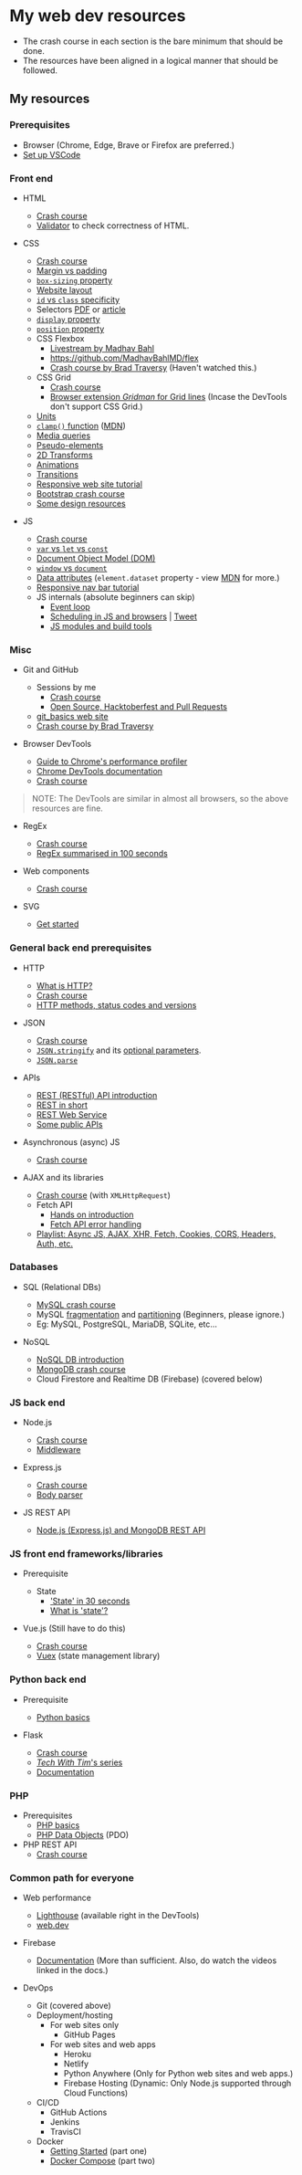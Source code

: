 # My web dev resources

- The crash course in each section is the bare minimum that should be done.
- The resources have been aligned in a logical manner that should be followed.

## My resources

### Prerequisites

- Browser (Chrome, Edge, Brave or Firefox are preferred.)
- [Set up VSCode](https://www.youtube.com/watch?v=fnPhJHN0jTE)

### Front end

- HTML
   - [Crash course](https://www.youtube.com/watch?v=UB1O30fR-EE)
   - [Validator](https://validator.w3.org/) to check correctness of HTML.

- CSS
   - [Crash course](https://www.youtube.com/watch?v=yfoY53QXEnI)
   - [Margin vs padding](https://www.differencebetween.com/difference-between-margin-and-vs-padding/)
   - [`box-sizing` property](https://www.w3schools.com/css/css3_box-sizing.asp)
   - [Website layout](https://www.w3schools.com/css/css_website_layout.asp)
   - [`id` vs `class` specificity](https://css-tricks.com/the-difference-between-id-and-class/#comment-27579)
   - Selectors [PDF](https://webdevsimplified.com/specificity-cheat-sheet.html) or [article](https://developer.mozilla.org/en-US/docs/Web/CSS/CSS_Selectors)
   - [`display` property](https://alligator.io/css/display-inline-vs-inline-block/)
   - [`position` property](https://www.w3schools.com/Css/css_positioning.asp)
   - CSS Flexbox
      - [Livestream by Madhav Bahl](https://www.youtube.com/watch?v=LKmsQCUb0oE)
      - https://github.com/MadhavBahlMD/flex
      - [Crash course by Brad Traversy](https://www.youtube.com/watch?v=JJSoEo8JSnc) (Haven't watched this.)
   - CSS Grid
      - [Crash course](https://www.youtube.com/watch?v=EFafSYg-PkI)
      - [Browser extension *Gridman* for Grid lines](https://chrome.google.com/webstore/detail/gridman-css-grid-inspecto/cmplbmppmfboedgkkelpkfgaakabpicn) (Incase the DevTools don't support CSS Grid.)
   - [Units](https://www.w3schools.com/CSSref/css_units.asp)
   - [`clamp()` function](https://blog.webdevsimplified.com/2020-11/css-clamp/) ([MDN](https://developer.mozilla.org/en-US/docs/Web/CSS/clamp()))
   - [Media queries](https://www.w3schools.com/css/css3_mediaqueries.asp)
   - [Pseudo-elements](https://developer.mozilla.org/en-US/docs/Web/CSS/Pseudo-elements)
   - [2D Transforms](https://www.w3schools.com/Css/css3_2dtransforms.asp)
   - [Animations](https://www.w3schools.com/css/css3_animations.asp)
   - [Transitions](https://www.w3schools.com/css/css3_transitions.asp)
   - [Responsive web site tutorial](https://www.youtube.com/watch?v=ZeDP-rzOnAA&list=WL&index=155&t=0s)
   - [Bootstrap crash course](https://www.youtube.com/watch?v=5GcQtLDGXy8)
   - [Some design resources](https://github.com/bradtraversy/design-resources-for-developers)

- JS
   - [Crash course](https://www.youtube.com/watch?v=hdI2bqOjy3c)
   - [`var` vs `let` vs `const`](https://blog.webdevsimplified.com/2020-01/var-vs-let-vs-const/)
   - [Document Object Model (DOM)](https://medium.com/@EdidiongAsikpo/getting-started-with-the-dom-d27907f17be0)
   - [`window` vs `document`](https://stackoverflow.com/questions/9895202/what-is-the-difference-between-window-screen-and-document-in-javascript)
   - [Data attributes](https://blog.webdevsimplified.com/2020-10/javascript-data-attributes/) (`element.dataset` property - view [MDN](https://developer.mozilla.org/en-US/docs/Web/API/HTMLOrForeignElement/dataset) for more.)
   - [Responsive nav bar tutorial](https://www.youtube.com/watch?v=gXkqy0b4M5g)
   - JS internals (absolute beginners can skip)
      - [Event loop](https://www.youtube.com/watch?v=8aGhZQkoFbQ&feature=youtu.be)
      - [Scheduling in JS and browsers](https://www.youtube.com/watch?v=z96oKTUSQjE) | [Tweet](https://twitter.com/reactify_in/status/1309843620179054592)
      - [JS modules and build tools](https://www.youtube.com/watch?v=U4ja6HeBm6s&feature=youtu.be)

### Misc

- Git and GitHub
   - Sessions by me
      - [Crash course](https://www.youtube.com/watch?v=HF12-91iazM)
      - [Open Source, Hacktoberfest and Pull Requests](https://www.youtube.com/watch?v=uJdFNksgKJA)
   - [git_basics web site](https://harshkapadia2.github.io/git_basics/)
   - [Crash course by Brad Traversy](https://www.youtube.com/watch?v=SWYqp7iY_Tc)

- Browser DevTools
   - [Guide to Chrome's performance profiler](https://www.youtube.com/watch?v=KWM5wxlDuis)
   - [Chrome DevTools documentation](https://developers.google.com/web/tools/chrome-devtools/)
   - [Crash course](https://www.youtube.com/watch?v=x4q86IjJFag)

> NOTE: The DevTools are similar in almost all browsers, so the above resources are fine.

- RegEx
   - [Crash course](https://www.youtube.com/watch?v=rhzKDrUiJVk)
   - [RegEx summarised in 100 seconds](https://www.youtube.com/watch?v=sXQxhojSdZM)

- Web components
   - [Crash course](https://www.youtube.com/watch?v=PCWaFLy3VUo)

- SVG
   - [Get started](https://webdesign.tutsplus.com/tutorials/how-to-hand-code-svg--cms-30368)

### General back end prerequisites

- HTTP
   - [What is HTTP?](https://www.youtube.com/watch?v=0OrmKCB0UrQ)
   - [Crash course](https://www.youtube.com/watch?v=iYM2zFP3Zn0)
   - [HTTP methods, status codes and versions](https://gist.github.com/HarshKapadia2/8068274d30d98ed3bd1c1ba6bd13b798)

- JSON
   - [Crash course](https://www.youtube.com/watch?v=iiADhChRriM)
   - [`JSON.stringify`](https://developer.mozilla.org/en-US/docs/Web/JavaScript/Reference/Global_Objects/JSON/stringify) and its [optional parameters](https://www.youtube.com/watch?v=0k4NwimfszA).
   - [`JSON.parse`](https://developer.mozilla.org/en-US/docs/Web/JavaScript/Reference/Global_Objects/JSON/parse)

- APIs
   - [REST (RESTful) API introduction](https://www.youtube.com/watch?v=Q-BpqyOT3a8)
   - [REST in short](https://www.youtube.com/watch?v=6sUbt-Qp6Pg)
   - [REST Web Service](https://www.youtube.com/watch?v=lyxJQWUymV4&list=PLhW3qG5bs-L9E2KV6vVdB-YTk-sRxmRAB&index=5)
   - [Some public APIs](https://github.com/public-apis/public-apis)

- Asynchronous (async) JS
   - [Crash course](https://www.youtube.com/watch?v=_8gHHBlbziw)

- AJAX and its libraries
   - [Crash course](https://www.youtube.com/watch?v=82hnvUYY6QA) (with `XMLHttpRequest`)
   - Fetch API
      - [Hands on introduction](https://www.youtube.com/watch?v=Oive66jrwBs)
      - [Fetch API error handling](https://www.youtube.com/watch?v=cuEtnrL9-H0)
   - [Playlist: Async JS, AJAX, XHR, Fetch, Cookies, CORS, Headers, Auth, etc.](https://www.youtube.com/watch?v=7EKebb4VUYQ&list=PLyuRouwmQCjkWu63mHksI9EA4fN-vwGs7&index=1)

### Databases

- SQL (Relational DBs)
   - [MySQL crash course](https://www.youtube.com/watch?v=HXV3zeQKqGY)
   - MySQL [fragmentation](https://www.youtube.com/watch?v=sICmP7bJrvo) and [partitioning](https://www.youtube.com/watch?v=iUjoPB27-iA) (Beginners, please ignore.)
   - Eg: MySQL, PostgreSQL, MariaDB, SQLite, etc...

- NoSQL
   - [NoSQL DB introduction](https://www.youtube.com/watch?v=uD3p_rZPBUQ)
   - [MongoDB crash course](https://www.youtube.com/watch?v=-56x56UppqQ)
   - Cloud Firestore and Realtime DB (Firebase) (covered below)

### JS back end

- Node.js
   - [Crash course](https://www.youtube.com/watch?v=fBNz5xF-Kx4)
   - [Middleware](https://thenextbigwriter.tech/middlewares-in-express-js-ck8d87su900w3xes1ny80u28q)
   
- Express.js
   - [Crash course](https://www.youtube.com/watch?v=L72fhGm1tfE)
   - [Body parser](https://stackoverflow.com/a/43626891/11958552)

- JS REST API
   - [Node.js (Express.js) and MongoDB REST API](https://www.youtube.com/watch?v=vjf774RKrLc)

### JS front end frameworks/libraries

- Prerequisite
   - State
      - ['State' in 30 seconds](https://twitter.com/technoidic_ash/status/1305638862631260160?s=19)
      - [What is 'state'?](https://egghead.io/articles/what-is-state-why-do-i-need-to-manage-it)
   
- Vue.js (Still have to do this)
   - [Crash course](https://www.youtube.com/watch?v=Wy9q22isx3U)
   - [Vuex](https://www.youtube.com/watch?v=5lVQgZzLMHc) (state management library)

### Python back end

- Prerequisite
   - [Python basics](https://www.youtube.com/watch?v=JJmcL1N2KQs)
   
- Flask
   - [Crash course](https://www.youtube.com/watch?v=Z1RJmh_OqeA)
   - [*Tech With Tim*'s series](https://www.youtube.com/watch?v=mqhxxeeTbu0&list=PLzMcBGfZo4-n4vJJybUVV3Un_NFS5EOgX)
   - [Documentation](https://flask.palletsprojects.com/en/1.1.x/)

### PHP

- Prerequisites
   - [PHP basics](https://www.youtube.com/watch?v=oJbfyzaA2QA&list=PLillGF-Rfqbap2IB6ZS4BBBcYPagAjpjn&index=1)
   - [PHP Data Objects](https://www.youtube.com/watch?v=kEW6f7Pilc4) (PDO)
- PHP REST API
   - [Crash course](https://www.youtube.com/watch?v=OEWXbpUMODk&list=PLillGF-RfqbZ3_Xr8do7Q2R752xYrDRAo&index=1)

### Common path for everyone

- Web performance
   - [Lighthouse](https://developers.google.com/web/tools/lighthouse/) (available right in the DevTools)
   - [web.dev](https://web.dev/)

- Firebase
   - [Documentation](https://firebase.google.com/docs) (More than sufficient. Also, do watch the videos linked in the docs.)

- DevOps
   - Git (covered above)
   - Deployment/hosting
      - For web sites only
         - GitHub Pages
      - For web sites and web apps
         - Heroku
         - Netlify
         - Python Anywhere (Only for Python web sites and web apps.)
         - Firebase Hosting (Dynamic: Only Node.js supported through Cloud Functions)
   - CI/CD
      - GitHub Actions
      - Jenkins
      - TravisCI
   - Docker
      - [Getting Started](https://www.youtube.com/watch?v=Kyx2PsuwomE) (part one)
      - [Docker Compose](https://www.youtube.com/watch?v=hP77Rua1E0c) (part two)
      
